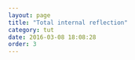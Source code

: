 ```yaml
---
layout: page
title: "Total internal reflection"
category: tut
date: 2016-03-08 18:08:28
order: 3
---
```

